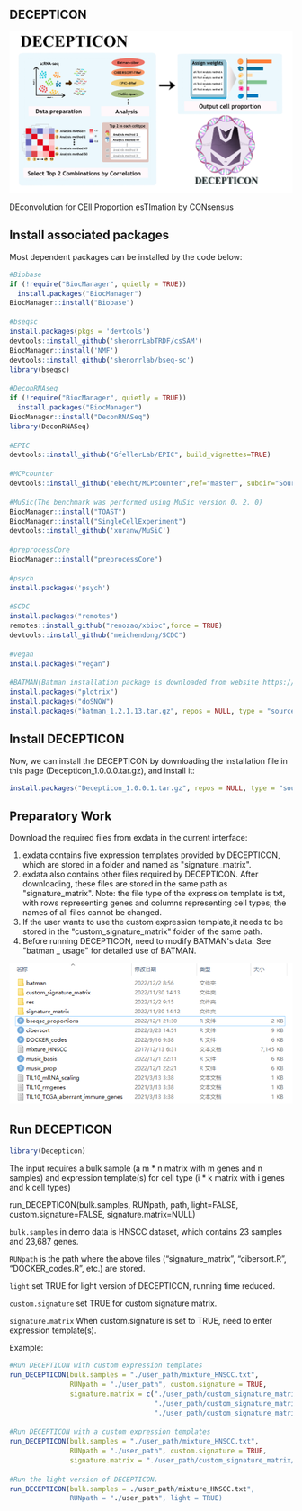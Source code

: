 DECEPTICON
-
![image](https://github.com/Hao-Zou-lab/DECEPTICON/raw/main/fig/pro.png)

DEconvolution for CEll Proportion esTImation by CONsensus

Install associated packages
-
Most dependent packages can be installed by the code below:
```R
#Biobase
if (!require("BiocManager", quietly = TRUE))
  install.packages("BiocManager")
BiocManager::install("Biobase")

#bseqsc
install.packages(pkgs = 'devtools')
devtools::install_github('shenorrLabTRDF/csSAM')
BiocManager::install('NMF')
devtools::install_github('shenorrlab/bseq-sc')
library(bseqsc)

#DeconRNAseq
if (!require("BiocManager", quietly = TRUE))
  install.packages("BiocManager")
BiocManager::install("DeconRNASeq")
library(DeconRNASeq)

#EPIC
devtools::install_github("GfellerLab/EPIC", build_vignettes=TRUE)

#MCPcounter
devtools::install_github("ebecht/MCPcounter",ref="master", subdir="Source")

#MuSic(The benchmark was performed using MuSic version 0. 2. 0)
BiocManager::install("TOAST")
BiocManager::install("SingleCellExperiment")
devtools::install_github('xuranw/MuSiC')

#preprocessCore
BiocManager::install("preprocessCore")

#psych
install.packages('psych')

#SCDC
install.packages("remotes")
remotes::install_github("renozao/xbioc",force = TRUE)
devtools::install_github("meichendong/SCDC")

#vegan
install.packages("vegan")

#BATMAN(Batman installation package is downloaded from website https://r-forge.r-project.org/scm/viewvc.php/pkg/?root=batman.)
install.packages("plotrix")
install.packages("doSNOW")
install.packages("batman_1.2.1.13.tar.gz", repos = NULL, type = "source")
```
Install DECEPTICON
-
Now, we can install the DECEPTICON by downloading the installation file in this page (Decepticon_1.0.0.0.tar.gz), and install it:
```R
install.packages("Decepticon_1.0.0.1.tar.gz", repos = NULL, type = "source")
```
Preparatory Work
-
Download the required files from exdata in the current interface:
1. exdata contains five expression templates provided by DECEPTICON, which are stored in a folder and named as "signature_matrix".
2. exdata also contains other files required by DECEPTICON. After downloading, these files are stored in the same path as "signature_matrix".
   Note: the file type of the expression template is txt, with rows representing genes and columns representing cell types; the names of all files cannot be changed.
3. If the user wants to use the custom expression template,it needs to be stored in the "custom_signature_matrix" folder of the same path.
4. Before running DECEPTICON, need to modify BATMAN's data. See "batman _ usage" for detailed use of BATMAN.

![image](https://github.com/Hao-Zou-lab/DECEPTICON/blob/main/f.png)

Run DECEPTICON 
-
```R
library(Decepticon)
```
The input requires a bulk sample (a m * n matrix with m genes and n samples) and expression template(s) for cell type (i * k matrix with i genes and k cell types)

run_DECEPTICON(bulk.samples, RUNpath, path, light=FALSE, custom.signature=FALSE, signature.matrix=NULL)

`bulk.samples` in demo data is HNSCC dataset, which contains 23 samples and 23,687 genes.

`RUNpath` is the path where the above files (“signature_matrix”, “cibersort.R”, “DOCKER_codes.R”, etc.) are stored.

`light` set TRUE for light version of DECEPTICON, running time reduced.

`custom.signature` set TRUE for custom signature matrix.

`signature.matrix` When custom.signature is set to TRUE, need to enter expression template(s).

Example:
```R
#Run DECEPTICON with custom expression templates
run_DECEPTICON(bulk.samples = "./user_path/mixture_HNSCC.txt", 
               RUNpath = "./user_path", custom.signature = TRUE,
               signature.matrix = c("./user_path/custom_signature_matrix/custom_expression_template_1.txt",
                                    "./user_path/custom_signature_matrix/custom_expression_template_2.txt",
                                    "./user_path/custom_signature_matrix/custom_expression_template_3.txt"))
                                    
#Run DECEPTICON with a custom expression templates
run_DECEPTICON(bulk.samples = "./user_path/mixture_HNSCC.txt", 
               RUNpath = "./user_path", custom.signature = TRUE,
               signature.matrix = "./user_path/custom_signature_matrix/custom_expression_template_1.txt")
 
#Run the light version of DECEPTICON.
run_DECEPTICON(bulk.samples = ./user_path/mixture_HNSCC.txt", 
               RUNpath = "./user_path", light = TRUE)
```
